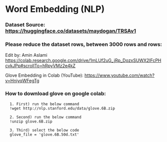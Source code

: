# Word Embedding (NLP)

### Dataset Source: https://huggingface.co/datasets/maydogan/TRSAv1

### Please reduce the dataset rows, between 3000 rows and rows:

Edit by: Amin Aslami https://colab.research.google.com/drive/1mLUf2uG_jRp_DozxSUWX2lFcPHcvkJPp#scrollTo=hRpyVMz2e4kZ

Glove Embedding in Colab (YouTube): https://www.youtube.com/watch?v=HniyqWFegTg

### How to download glove on google colab:

      1. First) run the below command
      !wget http://nlp.stanford.edu/data/glove.6B.zip

      2. Second) run the below command
      !unzip glove.6B.zip

      3. Third) select the below code
      glove_file = 'glove.6B.50d.txt'
      
